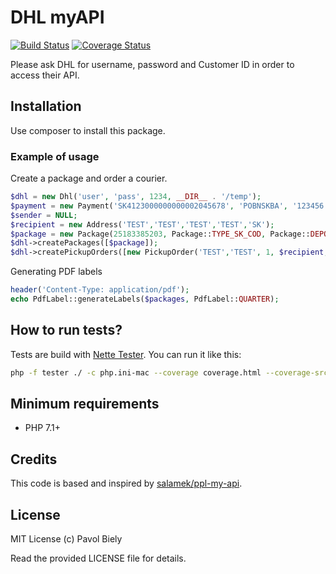 # DHL myAPI
[![Build Status](https://travis-ci.org/pavolbiely/dhlmyapi.svg?branch=master)](https://travis-ci.org/pavolbiely/dhlmyapi)
[![Coverage Status](https://coveralls.io/repos/github/pavolbiely/dhlmyapi/badge.svg?branch=master)](https://coveralls.io/github/pavolbiely/dhlmyapi?branch=master)

Please ask DHL for username, password and Customer ID in order to access their API.

## Installation

Use composer to install this package.

### Example of usage
Create a package and order a courier.
```php
$dhl = new Dhl('user', 'pass', 1234, __DIR__ . '/temp');
$payment = new Payment('SK4123000000000002045678', 'POBNSKBA', '123456', 100.0);
$sender = NULL;
$recipient = new Address('TEST','TEST','TEST','TEST','SK');
$package = new Package(25183385203, Package::TYPE_SK_COD, Package::DEPO_HQ_BRATISLAVA, $recipient, $sender, $payment, [Package::FLAG_SAT], 'TEST');
$dhl->createPackages([$package]);
$dhl->createPickupOrders([new PickupOrder('TEST','TEST', 1, $recipient, 'info@example.org', NULL, NULL, NULL, 'TEST')])
```

Generating PDF labels
```php
header('Content-Type: application/pdf');
echo PdfLabel::generateLabels($packages, PdfLabel::QUARTER);
```

## How to run tests?
Tests are build with [Nette Tester](https://tester.nette.org/). You can run it like this:
```bash
php -f tester ./ -c php.ini-mac --coverage coverage.html --coverage-src ../src
```

## Minimum requirements
- PHP 7.1+

## Credits
This code is based and inspired by [salamek/ppl-my-api](https://github.com/Salamek/PplMyApi).

## License
MIT License (c) Pavol Biely

Read the provided LICENSE file for details.

